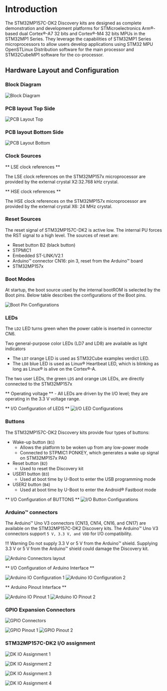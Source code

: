 # Introduction 

The STM32MP157C-DK2 Discovery kits are designed as complete demonstration and development platforms for STMicroelectronics Arm®-based dual Cortex®-A7 32 bits and Cortex®-M4 32 bits MPUs in the STM32MP1 Series. They leverage the capabilities of STM32MP1 Series microprocessors to allow users develop applications using STM32 MPU OpenSTLinux Distribution software for the main processor and STM32CubeMP1 software for the co-processor.

## Hardware Layout and Configuration 

### Block Diagram

![Block Diagram](img/block_diagram.png)

### PCB layout Top Side
![PCB Layout Top](img/pcb_top.png)

### PCB layout Bottom Side 
![PCB Layout Bottom](img/pcb_bottom.png)

### Clock Sources

** LSE clock references **

The LSE clock references on the STM32MP157x microprocessor are provided by the external crystal X2:32.768 kHz crystal.

** HSE clock references **

The HSE clock references on the STM32MP157x microprocessor are provided by the external crystal X6: 24 MHz crystal.


### Reset Sources 

The reset signal of STM32MP157C-DK2 is active low. The internal PU forces the RST signal to a high level. 
The sources of reset are:

- Reset button B2 (black button)
- STPMIC1
- Embedded ST-LINK/V2.1
- Arduino™ connector CN16: pin 3, reset from the Arduino™ board
- STM32MP157x

### Boot Modes

At startup, the boot source used by the internal bootROM is selected by the Boot pins. Below table describes the configurations of the Boot pins.

![Boot Pin Configurations](img/boot_pin_config.png)

### LEDs

The `LD2` LED turns green when the power cable is inserted in connector CN6.

Two general-purpose color LEDs (LD7 and LD8) are available as light indicators

- The `LD7` orange LED is used as STM32Cube examples verdict LED.
- The `LD8` blue LED is used as Linux® Heartbeat LED, which is blinking as long as Linux® is alive on the Cortex®-A. 

The two user LEDs, the green `LD5` and orange `LD6` LEDs, are directly connected to the STM32MP157x

** Operating voltage ** - 
All LEDs are driven by the I/O level; they are operating in the 3.3 V voltage range.

** I/O Configuration of LEDS **
![I/O LED Configurations](img/io_led_config.png)


### Buttons

The STM32MP157C-DK2 Discovery kits provide four types of buttons:

- Wake-up button (`B1`)
    - Allows the platform to be woken up from any low-power mode
    - Connected to STPMIC1 PONKEY, which generates a wake up signal on STM32MP157x PA0
- Reset button (`B2`)
    - Used to reset the Discovery kit
- USER1 button (`B3`)
    - Used at boot time by U-Boot to enter the USB programming mode
- USER2 button (`B4`)
    - Used at boot time by U-Boot to enter the Android® Fastboot mode

** I/O Configuration of BUTTONS **
![I/O Button Configurations](img/io_button_config.png)

### Arduino™ connectors

The Arduino™ Uno V3 connectors (CN13, CN14, CN16, and CN17) are available on the STM32MP157C-DK2 Discovery kits. The Arduino™ Uno V3 connectors support `5 V, 3.3 V, and VDD` for I/O compatibility.

!!! Warning 
    Do not supply 3.3 V or 5 V from the Arduino™ shield. Supplying 3.3 V or 5 V from the Arduino™ shield could damage the Discovery kit.

![Arduino Connectors layout](img/arduino_connectors.png)

** I/O Configuration of Arduino Interface **

![Arduino IO Configuration 1](img/arduino_io_1.png)
![Arduino IO Configuration 2](img/arduino_io_2.png)

** Arduino Pinout Interface **

![Arduino IO Pinout 1](img/arduino_pinout_1.png)
![Arduino IO Pinout 2](img/arduino_pinout_2.png)


### GPIO Expansion Connectors 

![GPIO Connectors](img/Gpio_connectors.png)

![GPIO Pinout 1](img/gpio_pinout_1.png)
![GPIO Pinout 2](img/gpio_pinout_2.png)


### STM32MP157C-DK2 I/O assignment

![DK IO Assignment 1](img/dk_io_1.png)

![DK IO Assignment 2](img/dk_io_2.png)
 
![DK IO Assignment 3](img/dk_io_3.png)
 
![DK IO Assignment 4](img/dk_io_4.png)



